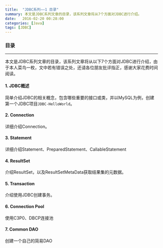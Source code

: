 ```yaml
---
title:  "JDBC系列——1 目录"
summary: 本文是JDBC系列文章的目录，该系列文章将从7个方面对JDBC进行介绍。
date:   2016-02-20 00:28:00
categories: [Java]
tags: [JDBC]
---
```


### 目录
---
本文是JDBC系列文章的目录，该系列文章将从以下7个方面对JDBC进行介绍，由于本人菜鸟一枚，文中若有错误之处，还请各位朋友批评指正，感谢大家花费时间阅读。  

#### 1. JDBC概述  
简单介绍JDBC的相关概念，包含哪些重要的接口或类，并以MySQL为例，创建第一个JDBC项目`JDBC-HelloWorld`。

#### 2. Connection
详细介绍Connection。

#### 3. Statement
详细介绍Statement、PreparedStatement、CallableStatement

#### 4. ResultSet
介绍ResultSet，以及ResultSetMetaData获取结果集的元数据。

#### 5. Transaction
介绍使用JDBC创建事务。

#### 6. Connection Pool
使用C3P0、DBCP连接池

#### 7. Common DAO
创建一个自己的简易DAO
